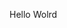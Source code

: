 Hello Wolrd














































































































































































































































































































































































































































































































































































































































































